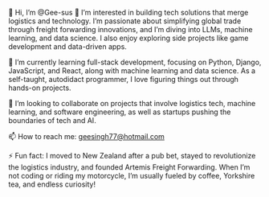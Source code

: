 👋 Hi, I’m @Gee-sus
👀 I’m interested in building tech solutions that merge logistics and technology. I’m passionate about simplifying global trade through freight forwarding innovations, and I’m diving into LLMs, machine learning, and data science. I also enjoy exploring side projects like game development and data-driven apps.

🌱 I’m currently learning full-stack development, focusing on Python, Django, JavaScript, and React, along with machine learning and data science. As a self-taught, autodidact programmer, I love figuring things out through hands-on projects.

💞️ I’m looking to collaborate on projects that involve logistics tech, machine learning, and software engineering, as well as startups pushing the boundaries of tech and AI.

📫 How to reach me: geesingh77@hotmail.com

⚡ Fun fact: I moved to New Zealand after a pub bet, stayed to revolutionize the logistics industry, and founded Artemis Freight Forwarding. When I’m not coding or riding my motorcycle, I’m usually fueled by coffee, Yorkshire tea, and endless curiosity!
